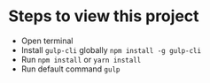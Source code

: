 # Steps to view this project

- Open terminal
- Install `gulp-cli` globally `npm install -g gulp-cli`
- Run `npm install` or `yarn install`
- Run default command `gulp`
